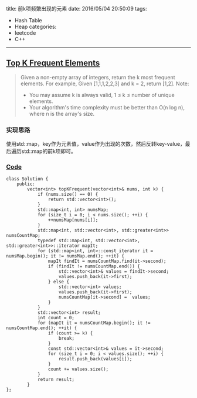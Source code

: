 title: 前k项频繁出现的元素
date: 2016/05/04 20:50:09
tags:
- Hash Table
- Heap
categories:
- leetcode
- C++

---
## [Top K Frequent Elements](https://leetcode.com/problems/top-k-frequent-elements/)
> Given a non-empty array of integers, return the k most frequent elements.
> For example,
> Given [1,1,1,2,2,3] and k = 2, return [1,2].
> Note: 
> * You may assume k is always valid, 1 ≤ k ≤ number of unique elements.
> * Your algorithm's time complexity must be better than O(n log n), where n is the array's size.

### 实现思路
使用std::map，key作为元素值，value作为出现的次数，然后反转key-value，最后遍历std::map的前k项即可。

### [Code](https://github.com/Finalcheat/leetcode/blob/master/src/Top-K-Frequent-Elements.cpp)
```
class Solution {
    public:
        vector<int> topKFrequent(vector<int>& nums, int k) {
            if (nums.size() == 0) {
                return std::vector<int>();
            }
            std::map<int, int> numsMap;
            for (size_t i = 0; i < nums.size(); ++i) {
                ++numsMap[nums[i]];
            }
            std::map<int, std::vector<int>, std::greater<int>> numsCountMap;
            typedef std::map<int, std::vector<int>, std::greater<int>>::iterator mapIt;
            for (std::map<int, int>::const_iterator it = numsMap.begin(); it != numsMap.end(); ++it) {
                mapIt findIt = numsCountMap.find(it->second);
                if (findIt != numsCountMap.end()) {
                    std::vector<int>& values = findIt->second;
                    values.push_back(it->first);
                } else {
                    std::vector<int> values;
                    values.push_back(it->first);
                    numsCountMap[it->second] =  values;
                }
            }
            std::vector<int> result;
            int count = 0;
            for (mapIt it = numsCountMap.begin(); it != numsCountMap.end(); ++it) {
                if (count >= k) {
                    break;
                }
                const std::vector<int>& values = it->second;
                for (size_t i = 0; i < values.size(); ++i) {
                    result.push_back(values[i]);
                }
                count += values.size();
            }
            return result;
        }
};
```
